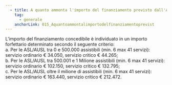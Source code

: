 ```yaml
---
  - title: A quanto ammonta l'importo del finanziamento previsto dall'Avviso per le Aziende Sanitarie Locali (ASL - AUSL)?
    tag:
      - generale
    anchorLink: 015_Aquantoammontalimportodelfinanziamentoprevist
---
```


L’importo del finanziamento concedibile è individuato in un importo forfettario determinato secondo il seguente criterio:<br> a. Per le ASL/AUSL tra 0 e 500.000 assistibili (min. 6 max 41 servizi): servizio ordinario € 34.050, servizio critico € 44.265;<br> b. Per le ASL/AUSL tra 500.001 e 1 Milione assistibili (min. 6 max 41 servizi): servizio ordinario € 102.150, servizio critico € 132.795; <br> c. Per le ASL/AUSL oltre il milione di assistibili (min. 6 max 41 servizi): servizio ordinario € 163.440, servizio critico € 212.472.
